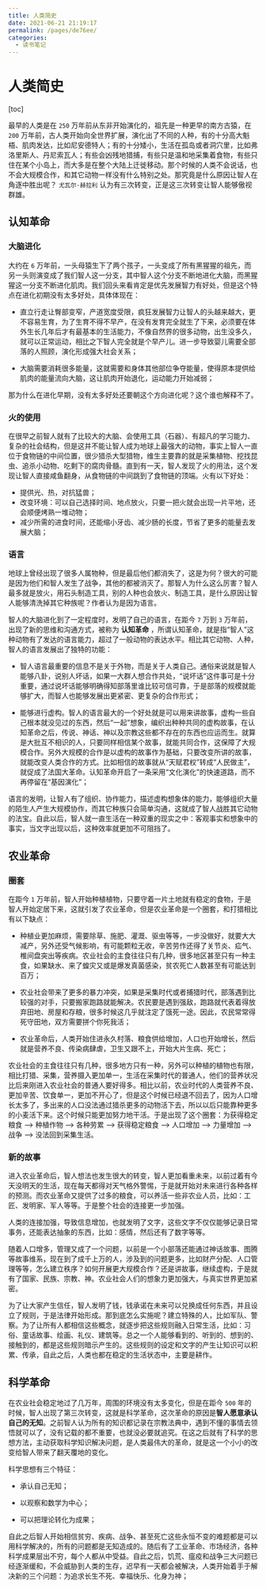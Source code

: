 ```yaml
---
title: 人类简史
date: 2021-06-21 21:19:17
permalink: /pages/de76ee/
categories:
  - 读书笔记
---
```

# 人类简史

[toc]

最早的人类是在 ``250`` 万年前从东非开始演化的，祖先是一种更早的南方古猿，在 ``200`` 万年前，古人类开始向全世界扩展，演化出了不同的人种，有的十分高大魁梧、肌肉发达，比如尼安德特人；有的十分矮小，生活在孤岛或者洞穴里，比如弗洛里斯人、丹尼索瓦人；有些会凶残地猎捕，有些只是温和地采集着食物，有些只住在某个小岛上，而大多是在整个大陆上迁徙移动。那个时候的人类不会说话，也不会大规模合作，和其它动物一样没有什么特别之处。那究竟是什么原因让智人在角逐中胜出呢？ ``尤瓦尔·赫拉利`` 认为有三次转变，正是这三次转变让智人能够傲视群雄。

## 认知革命

### 大脑进化

大约在 ``6`` 万年前，一头母猿生下了两个孩子，一头变成了所有黑猩猩的祖先，而另一头则演变成了我们智人这一分支，其中智人这个分支不断地进化大脑，而黑猩猩这一分支不断进化肌肉。我们回头来看肯定是优先发展智力有好处，但是这个特点在进化初期没有太多好处，具体体现在：

- 直立行走让臀部变窄，产道宽度受限，疯狂发展智力让智人的头越来越大，更不容易生育，为了生育不得不早产，在没有发育完全就生了下来，必须要在体外生长几年后才有最基本的生活能力，不像自然界的很多动物，出生没多久，就可以正常运动，相比之下智人完全就是个早产儿。进一步导致婴儿需要全部落的人照顾，演化形成强大社会关系；

- 大脑需要消耗很多能量，这就需要和身体其他部位争夺能量，使得原本提供给肌肉的能量流向大脑，这让肌肉开始退化，运动能力开始减弱；

那为什么在进化早期，没有太多好处还要朝这个方向进化呢？这个谁也解释不了。

### 火的使用

在很早之前智人就有了比较大的大脑、会使用工具（石器）、有超凡的学习能力、复杂的社会结构，但是这并不能让智人成为地球上最强大的动物，事实上智人一直位于食物链的中间位置，很少猎杀大型猎物，维生主要靠的就是采集植物、挖找昆虫、追杀小动物、吃剩下的腐肉骨髓。直到有一天，智人发现了火的用法，这个发现让智人直接咸鱼翻身，从食物链的中间跳到了食物链的顶端。火有以下好处：

- 提供光、热，对抗猛兽；
- 改变环境：可以自己选择时间、地点放火，只要一把火就会出现一片平地，还会顺便烤熟一堆动物；
- 减少所需的进食时间，还能缩小牙齿、减少肠的长度，节省了更多的能量去发展大脑；

### 语言

地球上曾经出现了很多人属物种，但是最后他们都消失了，这是为何？很大的可能是因为他们和智人发生了战争，其他的都被消灭了。那智人为什么这么厉害？智人最多就是放火，用石头制造工具，别的人种也会放火、制造工具，是什么原因让智人能够清洗掉其它种族呢？作者认为是因为语言。

智人的大脑进化到了一定程度时，发明了自己的语言，在距今 ``7`` 万到 ``3`` 万年前，出现了新的思维和沟通方式，被称为 **认知革命** ，所谓认知革命，就是指“智人”这种动物有了发达的语言能力，超过了一般动物的表达水平。相比其它动物、人种，智人的语言发展出了独特的功能：

- 智人语言最重要的信息不是关于外物，而是关于人类自己。通俗来说就是智人能够八卦，说别人坏话，如果一大群人想合作共处，“说坏话”这件事可是十分重要，通过说坏话能够明确得知部落里谁比较可信可靠，于是部落的规模就能够扩大，而智人也能够发展出更紧密、更复杂的合作形式；

- 能够进行虚构。智人的语言最大的一个好处就是可以用来讲故事，虚构一些自己根本就没见过的东西，然后“一起”想象，编织出种种共同的虚构故事，在认知革命之后，传说、神话、神以及宗教这些都不存在的东西也应运而生。就算是大批互不相识的人，只要同样相信某个故事，就能共同合作，这保障了大规模合作。另外大规模的合作是以虚构的故事作为基础，只要改变所讲的故事，就能改变人类合作的方式。比如相信的故事就从“天赋君权”转成“人民做主”，就促成了法国大革命。认知革命开启了一条采用“文化演化”的快速道路，而不再停留在“基因演化”；

语言的发明，让智人有了组织、协作能力，描述虚构想象体的能力，能够组织大量的陌生人产生大规模协作，而其它种族只会简单沟通，这就成了智人战胜其它动物的法宝。自此以后，智人就一直生活在一种双重的现实之中：客观事实和想象中的事实，当文字出现以后，这种效率就更加不可阻挡了。

## 农业革命

### 圈套

在距今 ``1`` 万年前，智人开始种植植物，只要守着一片土地就有稳定的食物，于是智人开始定居下来，这就引发了农业革命，但是农业革命是一个圈套，和打猎相比有以下缺点：

- 种植业更加麻烦，需要除草、施肥、灌溉、驱虫等等，一步没做好，就要大大减产，另外还受气候影响，有可能颗粒无收，辛苦劳作还得了关节炎、疝气、椎间盘突出等疾病。农业社会的主食往往只有几种，很多地区甚至只有一种主食，如果缺水、来了蝗灾又或是爆发真菌感染，贫农死亡人数甚至有可能达到百万；

- 农业社会带来了更多的暴力冲突，如果是采集时代或者捕猎时代，部落遇到比较强的对手，只要搬家跑路就能解决。农民要是遇到强敌，跑路就代表着得放弃田地、房屋和存粮，很多时候这几乎就注定了饿死一途。因此，农民常常得死守田地，双方需要拼个你死我活；

- 农业革命后，人类开始住进永久村落、粮食供给增加，人口也开始增长，然后就是营养不良、传染病肆虐，卫生又跟不上，开始大片生病、死亡；

农业社会的主食往往只有几种，很多地方只有一种，另外可以种植的植物也有限，相比打猎、采集，营养摄入更加单一，生活在采集时代的普通人，他们的营养状况比后来刚进入农业社会的普通人要好得多。相比以前，农业时代的人类营养不良、更加辛苦、饮食单一，更加不开心了，但是这个时候已经退不回去了，因为人口增长太多了，多出来的人口没法通过猎杀更多的动物活下去，所以以后只能靠种更多的小麦活下来。这个时候只能更加努力地干活。于是出现了这个圈套：为获得稳定粮食 ——> 种植作物 ——> 各种劳累 ——> 获得稳定粮食 ——> 人口增加 ——> 力量增加 ——> 战争 ——> 没法回到采集生活。

### 新的故事

进入农业革命后，智人想法也发生很大的转变，智人更加看重未来，以前过着有今天没明天的生活，现在每天都得对天气格外警惕，于是就开始对未来进行各种各样的预测。而农业革命又提供了过多的粮食，可以养活一些非农业人员，比如：工匠、发明家、军人等等。于是整个社会的连接更一步加强。

人类的连接加强，导致信息增加，也就发明了文字，这些文字不仅仅能够记录日常事务，还能表达抽象的东西，比如：感情，然后还有了数字等等。

随着人口增多，管理又成了一个问题，以前是一个小部落还能通过神话故事、图腾等故事维系，现在到了成千上万的人，涉及到的问题更多，比如财产分配、人口管理等等，怎么建立秩序？如何开展更大规模合作？还是讲故事，继续虚构，于是就有了国家、民族、宗教、神。农业社会人们的想象力更加强大，与真实世界更加紧密。

为了让大家产生信任，智人发明了钱，钱承诺在未来可以兑换成任何东西，并且设立了规则，于是法律开始形成。那到底怎么实施呢？建立特殊的人，比如军队、警察。为了让所有人都相信这些概念，就逐步把这些规则融入日常生活，比如：习俗、童话故事、绘画、礼仪、建筑等。总之一个人能够看到的、听到的、想到的、接触到的，都是这些规则暗示产生的。这些规则的设定和文字的产生让知识可以积累、传承，自此之后，人类也都在稳定的生活状态中，主要是耕作。

## 科学革命

在农业社会稳定地过了几万年，周围的环境没有太多变化，但是在距今 ``500`` 年的时候，智人出现了第三次转变，这就是科学革命，这次革命的原因是**智人愿意承认自己的无知**。之前智人认为所有的知识都记录在宗教法典中，遇到不懂的事情去领悟就可以了，没有记载的都不重要，也就没必要就追究。在这之后就有了科学的思想方法，主动获取科学知识解决问题，是人类最伟大的革命，就是这一个小小的改变给智人带来了翻天覆地的变化。

科学思想有三个特征：

- 承认自己无知；

- 以观察和数学为中心；

- 可以把理论转化为成果；

自此之后智人开始相信贫穷、疾病、战争、甚至死亡这些永恒不变的难题都是可以用科学解决的，所有的问题都是无知造成的。随后有了工业革命、市场经济，各种科学成果层出不穷，每个人都从中受益。自此之后，饥荒、瘟疫和战争三大问题已经逐渐缓和，不会威胁到人类的生存，迟早有一天都会被解决，人类开始着手于解决新的三个问题：为追求长生不死、幸福快乐、化身为神；

